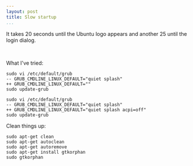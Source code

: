 ```yaml
---
layout: post
title: Slow startup
...
```


It takes 20 seconds until the Ubuntu logo appears and another 25 until the login
dialog.

 

What I've tried:

~~~~~~~~~~~~~~~~~~~~~~~~~~~~~~~~~~~~~~~~~~~~~~~~~~~~~~~~~~~~~~~~~~~~~~~~~~~~~~~~
sudo vi /etc/default/grub
-- GRUB_CMDLINE_LINUX_DEFAULT="quiet splash"
++ GRUB_CMDLINE_LINUX_DEFAULT=""
sudo update-grub
~~~~~~~~~~~~~~~~~~~~~~~~~~~~~~~~~~~~~~~~~~~~~~~~~~~~~~~~~~~~~~~~~~~~~~~~~~~~~~~~

~~~~~~~~~~~~~~~~~~~~~~~~~~~~~~~~~~~~~~~~~~~~~~~~~~~~~~~~~~~~~~~~~~~~~~~~~~~~~~~~
sudo vi /etc/default/grub
-- GRUB_CMDLINE_LINUX_DEFAULT="quiet splash"
++ GRUB_CMDLINE_LINUX_DEFAULT="quiet splash acpi=off"
sudo update-grub
~~~~~~~~~~~~~~~~~~~~~~~~~~~~~~~~~~~~~~~~~~~~~~~~~~~~~~~~~~~~~~~~~~~~~~~~~~~~~~~~

Clean things up:

~~~~~~~~~~~~~~~~~~~~~~~~~~~~~~~~~~~~~~~~~~~~~~~~~~~~~~~~~~~~~~~~~~~~~~~~~~~~~~~~
sudo apt-get clean
sudo apt-get autoclean
sudo apt-get autoremove
sudo apt-get install gtkorphan
sudo gtkorphan
~~~~~~~~~~~~~~~~~~~~~~~~~~~~~~~~~~~~~~~~~~~~~~~~~~~~~~~~~~~~~~~~~~~~~~~~~~~~~~~~
